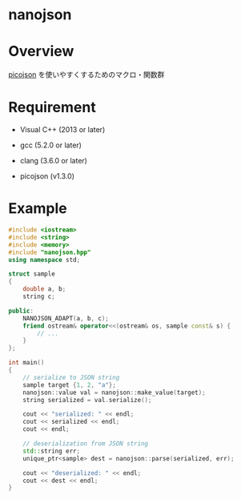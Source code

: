 nanojson
========

# Overview

[picojson](https://github.com/kazuho/picojson)
を使いやすくするためのマクロ・関数群

# Requirement

-   Visual C++ (2013 or later)
-   gcc (5.2.0 or later)
-   clang (3.6.0 or later)

-   picojson (v1.3.0)

# Example

```cpp
#include <iostream>
#include <string>
#include <memory>
#include "nanojson.hpp"
using namespace std;

struct sample
{
    double a, b;
    string c;

public:
    NANOJSON_ADAPT(a, b, c);
    friend ostream& operator<<(ostream& os, sample const& s) {
        // ...
    }
};

int main()
{
    // serialize to JSON string
    sample target {1, 2, "a"};
    nanojson::value val = nanojson::make_value(target);
    string serialized = val.serialize();

    cout << "serialized: " << endl;
    cout << serialized << endl;
    cout << endl;

    // deserialization from JSON string
    std::string err;
    unique_ptr<sample> dest = nanojson::parse(serialized, err);

    cout << "deserialized: " << endl;
    cout << dest << endl;
}
```
